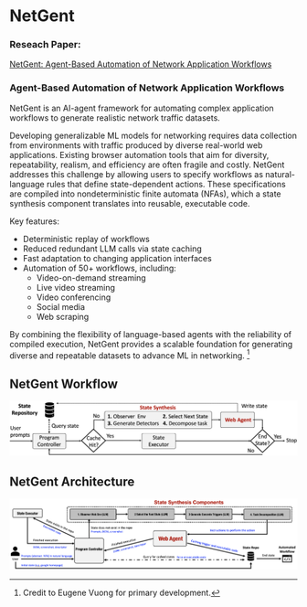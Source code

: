 # NetGent

### Reseach Paper:

[NetGent: Agent-Based Automation of Network Application Workflows](https://arxiv.org/abs/2509.00625)

### Agent-Based Automation of Network Application Workflows

NetGent is an AI-agent framework for automating complex application workflows to generate realistic network traffic datasets.

Developing generalizable ML models for networking requires data collection from environments with traffic produced by diverse real-world web applications. Existing browser automation tools that aim for diversity, repeatability, realism, and efficiency are often fragile and costly. NetGent addresses this challenge by allowing users to specify workflows as natural-language rules that define state-dependent actions. These specifications are compiled into nondeterministic finite automata (NFAs), which a state synthesis component translates into reusable, executable code.

Key features:

- Deterministic replay of workflows
- Reduced redundant LLM calls via state caching
- Fast adaptation to changing application interfaces
- Automation of 50+ workflows, including:
  - Video-on-demand streaming
  - Live video streaming
  - Video conferencing
  - Social media
  - Web scraping

By combining the flexibility of language-based agents with the reliability of compiled execution, NetGent provides a scalable foundation for generating diverse and repeatable datasets to advance ML in networking. [^1]

[^1]: Credit to Eugene Vuong for primary development.

## NetGent Workflow

![workflow](docs/figures/workflow.png)

## NetGent Architecture

![architecture](docs/figures/architecture.png)
